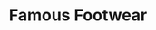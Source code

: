 ---
title: "Famous Footwear"
url: /sacramento/famous-footwear-delta-shores-circle-south/
shop: Schuhe
---